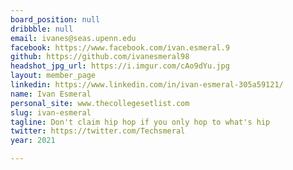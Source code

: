 ```yaml
---
board_position: null
dribbble: null
email: ivanes@seas.upenn.edu
facebook: https://www.facebook.com/ivan.esmeral.9
github: https://github.com/ivanesmeral98
headshot_jpg_url: https://i.imgur.com/cAo9dYu.jpg
layout: member_page
linkedin: https://www.linkedin.com/in/ivan-esmeral-305a59121/
name: Ivan Esmeral
personal_site: www.thecollegesetlist.com
slug: ivan-esmeral
tagline: Don't claim hip hop if you only hop to what's hip
twitter: https://twitter.com/Techsmeral
year: 2021

---
```

